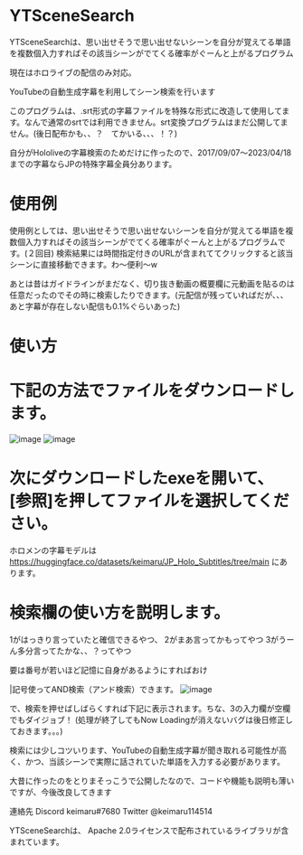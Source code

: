 # YTSceneSearch

YTSceneSearchは、思い出せそうで思い出せないシーンを自分が覚えてる単語を複数個入力すればその該当シーンがでてくる確率がぐーんと上がるプログラム

現在はホロライブの配信のみ対応。

YouTubeの自動生成字幕を利用してシーン検索を行います

このプログラムは、.srt形式の字幕ファイルを特殊な形式に改造して使用してます。なんで通常のsrtでは利用できません。srt変換プログラムはまだ公開してません。(後日配布かも、、？　てかいる、、、！？)

自分がHololiveの字幕検索のためだけに作ったので、2017/09/07～2023/04/18までの字幕ならJPの特殊字幕全員分あります。


# 使用例

使用例としては、思い出せそうで思い出せないシーンを自分が覚えてる単語を複数個入力すればその該当シーンがでてくる確率がぐーんと上がるプログラムです。(２回目)
検索結果には時間指定付きのURLが含まれててクリックすると該当シーンに直接移動できます。わ～便利～w

あとは昔はガイドラインがまだなく、切り抜き動画の概要欄に元動画を貼るのは任意だったのでその時に検索したりできます。(元配信が残っていればだが、、、あと字幕が存在しない配信も0.1%ぐらいあった)

# 使い方

# 下記の方法でファイルをダウンロードします。
![image](https://github.com/keimaruO/YTSceneSearch/assets/91080250/2ce79d79-ff49-47db-8622-da319e101f32)
![image](https://github.com/keimaruO/YTSceneSearch/assets/91080250/73d49cad-3281-43cc-9312-d349cb82503d)



# 次にダウンロードしたexeを開いて、[参照]を押してファイルを選択してください。

ホロメンの字幕モデルは
https://huggingface.co/datasets/keimaru/JP_Holo_Subtitles/tree/main
にあります。

# 検索欄の使い方を説明します。
1がはっきり言っていたと確信できるやつ、
2がまあ言ってかもってやつ
3がうーん多分言ってたかな、、？ってやつ

要は番号が若いほど記憶に自身があるようにすればおけ

|記号使ってAND検索（アンド検索）できます。
![image](https://github.com/keimaruO/YTSceneSearch/assets/91080250/e8294280-c95d-4144-a3e4-87df20907f7c)

で、検索を押せばしばらくすれば下記に表示されます。ちな、3の入力欄が空欄でもダイジョブ！
(処理が終了してもNow Loadingが消えないバグは後日修正しておきます。。。)

検索には少しコツいります、YouTubeの自動生成字幕が聞き取れる可能性が高く、かつ、当該シーンで実際に話されていた単語を入力する必要があります。

大昔に作ったのをとりまそっこうで公開したなので、コードや機能も説明も薄いですが、今後改良してきます

連絡先
Discord keimaru#7680
Twitter @keimaru114514

YTSceneSearchは、 Apache 2.0ライセンスで配布されているライブラリが含まれています。
